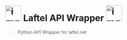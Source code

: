 # <img src="https://asset.laftel.net/static/media/purple.e17b0b50.svg" alt="img" width="50" height=""> Laftel API Wrapper <img src="https://asset.laftel.net/static/media/purple.e17b0b50.svg" alt="img" width="50" height="">

> Python API Wrapper for laftel.net
